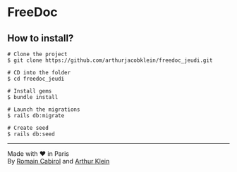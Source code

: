 # FreeDoc

## How to install?
```
# Clone the project
$ git clone https://github.com/arthurjacobklein/freedoc_jeudi.git

# CD into the folder
$ cd freedoc_jeudi

# Install gems
$ bundle install

# Launch the migrations
$ rails db:migrate

# Create seed
$ rails db:seed
```
------
Made with ❤ in Paris\
By [Romain Cabirol](https://github.com/forkhembo/) and [Arthur Klein](https://github.com/arthurjacobklein)